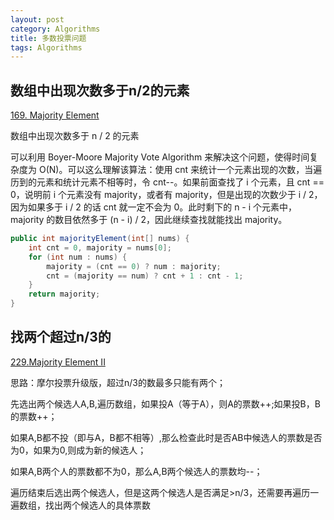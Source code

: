 ```yaml
---
layout: post
category: Algorithms
title: 多数投票问题
tags: Algorithms
---
```


## 数组中出现次数多于n/2的元素

[169. Majority Element](https://leetcode.com/problems/majority-element/description/)

数组中出现次数多于 n / 2 的元素

可以利用 Boyer-Moore Majority Vote Algorithm 来解决这个问题，使得时间复杂度为 O(N)。可以这么理解该算法：使用 cnt 来统计一个元素出现的次数，当遍历到的元素和统计元素不相等时，令 cnt--。如果前面查找了 i 个元素，且 cnt == 0，说明前 i 个元素没有 majority，或者有 majority，但是出现的次数少于 i / 2，因为如果多于 i / 2 的话 cnt 就一定不会为 0。此时剩下的 n - i 个元素中，majority 的数目依然多于 (n - i) / 2，因此继续查找就能找出 majority。

```java
public int majorityElement(int[] nums) {
    int cnt = 0, majority = nums[0];
    for (int num : nums) {
        majority = (cnt == 0) ? num : majority;
        cnt = (majority == num) ? cnt + 1 : cnt - 1;
    }
    return majority;
}
```

## 找两个超过n/3的

[229.Majority Element II](https://leetcode.com/problems/majority-element-ii/)

思路：摩尔投票升级版，超过n/3的数最多只能有两个；

先选出两个候选人A,B,遍历数组，如果投A（等于A），则A的票数++;如果投B，B的票数++；

如果A,B都不投（即与A，B都不相等）,那么检查此时是否AB中候选人的票数是否为0，如果为0,则成为新的候选人；

如果A,B两个人的票数都不为0，那么A,B两个候选人的票数均--；

遍历结束后选出两个候选人，但是这两个候选人是否满足>n/3，还需要再遍历一遍数组，找出两个候选人的具体票数

